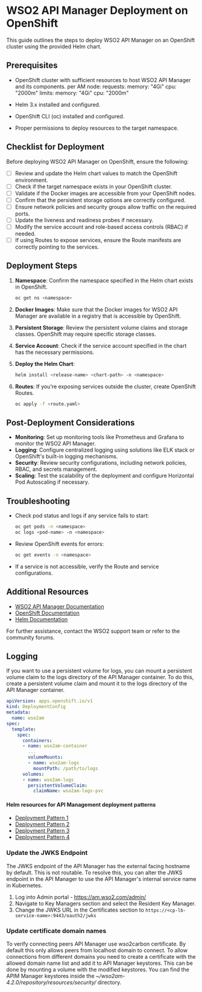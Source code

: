 # WSO2 API Manager Deployment on OpenShift

This guide outlines the steps to deploy WSO2 API Manager on an OpenShift cluster using the provided Helm chart.

## Prerequisites

- OpenShift cluster with sufficient resources to host WSO2 API Manager and its components.
  per AM node:
  requests:
  memory: "4Gi"
  cpu: "2000m"
  limits:
  memory: "4Gi"
  cpu: "2000m"

- Helm 3.x installed and configured.
- OpenShift CLI (oc) installed and configured.
- Proper permissions to deploy resources to the target namespace.

## Checklist for Deployment

Before deploying WSO2 API Manager on OpenShift, ensure the following:

- [ ] Review and update the Helm chart values to match the OpenShift environment.
- [ ] Check if the target namespace exists in your OpenShift cluster.
- [ ] Validate if the Docker images are accessible from your OpenShift nodes.
- [ ] Confirm that the persistent storage options are correctly configured.
- [ ] Ensure network policies and security groups allow traffic on the required ports.
- [ ] Update the liveness and readiness probes if necessary.
- [ ] Modify the service account and role-based access controls (RBAC) if needed.
- [ ] If using Routes to expose services, ensure the Route manifests are correctly pointing to the services.

## Deployment Steps

1. **Namespace**: Confirm the namespace specified in the Helm chart exists in OpenShift.

   ```sh
   oc get ns <namespace>
   ```

2. **Docker Images**: Make sure that the Docker images for WSO2 API Manager are available in a registry that is accessible by OpenShift.

3. **Persistent Storage**: Review the persistent volume claims and storage classes. OpenShift may require specific storage classes.

4. **Service Account**: Check if the service account specified in the chart has the necessary permissions.

5. **Deploy the Helm Chart**:

   ```sh
   helm install <release-name> <chart-path> -n <namespace>
   ```

6. **Routes**: If you're exposing services outside the cluster, create OpenShift Routes.

   ```sh
   oc apply -f <route.yaml>
   ```

## Post-Deployment Considerations

- **Monitoring**: Set up monitoring tools like Prometheus and Grafana to monitor the WSO2 API Manager.
- **Logging**: Configure centralized logging using solutions like ELK stack or OpenShift's built-in logging mechanisms.
- **Security**: Review security configurations, including network policies, RBAC, and secrets management.
- **Scaling**: Test the scalability of the deployment and configure Horizontal Pod Autoscaling if necessary.

## Troubleshooting

- Check pod status and logs if any service fails to start:

  ```sh
  oc get pods -n <namespace>
  oc logs <pod-name> -n <namespace>
  ```

- Review OpenShift events for errors:

  ```sh
  oc get events -n <namespace>
  ```

- If a service is not accessible, verify the Route and service configurations.

## Additional Resources

- [WSO2 API Manager Documentation](https://wso2.com/api-management/)
- [OpenShift Documentation](https://docs.openshift.com/)
- [Helm Documentation](https://helm.sh/docs/)

For further assistance, contact the WSO2 support team or refer to the community forums.

## Logging

If you want to use a persistent volume for logs, you can mount a persistent volume claim to the logs directory of the API Manager container. To do this, create a persistent volume claim and mount it to the logs directory of the API Manager container.

```yaml
apiVersion: apps.openshift.io/v1
kind: DeploymentConfig
metadata:
  name: wso2am
spec:
  template:
    spec:
      containers:
      - name: wso2am-container
        ...
        volumeMounts:
        - name: wso2am-logs
          mountPath: /path/to/logs
      volumes:
      - name: wso2am-logs
        persistentVolumeClaim:
          claimName: wso2am-logs-pvc
```

#### Helm resources for API Management deployment patterns

- [Deployment Pattern 1](advanced/am-pattern-1/README.md)
- [Deployment Pattern 2](advanced/am-pattern-2/README.md)
- [Deployment Pattern 3](advanced/am-pattern-3/README.md)
- [Deployment Pattern 4](advanced/am-pattern-4/README.md)

### Update the JWKS Endpoint

The JWKS endpoint of the API Manager has the external facing hostname by default. This is not routable. To resolve this, you can alter the JWKS endpoint in the API Manager to use the API Manager's internal service name in Kubernetes.

1. Log into Admin portal - https://am.wso2.com/admin/
2. Navigate to Key Managers section and select the Resident Key Manager.
3. Change the JWKS URL in the Certificates section to `https://<cp-lb-service-name>:9443/oauth2/jwks`

### Update certificate domain names

To verify connecting peers API Manager use wso2carbon certificate. By default this only allows peers from localhost domain to connect. To allow connections from different domains you need to create a certificate with the allowed domain name list and add it to API Manager keystores. This can be done by mounting a volume with the modified keystores. You can find the APIM Manager keystores inside the _~/wso2am-4.2.0/repository/resources/security/_ directory.
